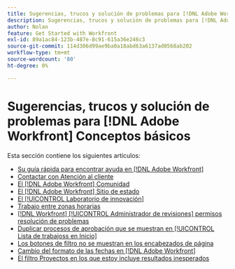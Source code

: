 ```yaml
---
title: Sugerencias, trucos y solución de problemas para [!DNL Adobe Workfront] Conceptos básicos
description: Sugerencias, trucos y solución de problemas para [!DNL Adobe Workfront] Conceptos básicos
author: Nolan
feature: Get Started with Workfront
exl-id: 89a1ac84-123b-487e-8c91-615a36e246c3
source-git-commit: 114d306d99ae9ba0a18abd63a6137ad0568ab202
workflow-type: tm+mt
source-wordcount: '80'
ht-degree: 0%

---
```


# Sugerencias, trucos y solución de problemas para [!DNL Adobe Workfront] Conceptos básicos

Esta sección contiene los siguientes artículos:

* [Su guía rápida para encontrar ayuda en [!DNL Adobe Workfront]](../../workfront-basics/tips-tricks-and-troubleshooting/guide-for-help-in-workfront.md)
* [Contactar con Atención al cliente](../../workfront-basics/tips-tricks-and-troubleshooting/contact-customer-support.md)
* [El [!DNL Adobe Workfront] Comunidad](../../workfront-basics/tips-tricks-and-troubleshooting/workfront-community.md)
* [El [!DNL Adobe Workfront] Sitio de estado](../../workfront-basics/tips-tricks-and-troubleshooting/understand-the-status-site.md)
* [El [!UICONTROL Laboratorio de innovación]](../../workfront-basics/tips-tricks-and-troubleshooting/idea-exchange.md)
* [Trabajo entre zonas horarias](../../workfront-basics/tips-tricks-and-troubleshooting/working-across-timezones.md)
* [[!DNL Workfront] [!UICONTROL Administrador de revisiones] permisos resolución de problemas](../../workfront-basics/tips-tricks-and-troubleshooting/wp-manager-permissions-troubleshooting.md)
* [Duplicar procesos de aprobación que se muestran en [!UICONTROL Lista de trabajoss en Inicio]](../../workfront-basics/tips-tricks-and-troubleshooting/duplicate-apprval-processes-home.md)
* [Los botones de filtro no se muestran en los encabezados de página](../../workfront-basics/tips-tricks-and-troubleshooting/filter-buttons-do-not-display-in-page-headers.md)
* [Cambio del formato de las fechas en [!DNL Adobe Workfront]](../tips-tricks-and-troubleshooting/change-date-format-chrome.md)
* [El filtro Proyectos en los que estoy incluye resultados inesperados](../tips-tricks-and-troubleshooting/projects-im-on-filter-including-unexpected-results.md)
